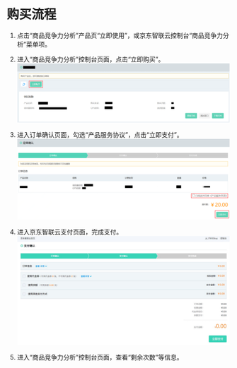 # 购买流程



1.	点击“商品竞争力分析”产品页“立即使用”，或京东智联云控制台“商品竞争力分析”菜单项。


2.	进入“商品竞争力分析”控制台页面，点击“立即购买”。
 ![1.png](../../../../image/AI-and-Machine-Learning/share-picture/1.png)

3.	进入订单确认页面，勾选“产品服务协议”，点击“立即支付”。
  ![2.png](../../../../image/AI-and-Machine-Learning/share-picture/2.png)

4.	进入京东智联云支付页面，完成支付。
  ![3.png](../../../../image/AI-and-Machine-Learning/share-picture/3.png)

5.	进入“商品竞争力分析”控制台页面，查看“剩余次数”等信息。

